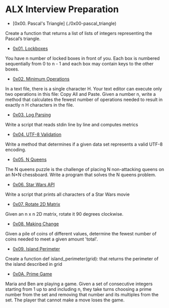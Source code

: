 # ALX Interview Preparation

- [0x00. Pascal's Triangle] (./0x00-pascal_triangle)

Create a function that returns a list of lists of integers representing the Pascal’s triangle.

- [0x01. Lockboxes](./0x01-lockboxes)

You have n number of locked boxes in front of you. Each box is numbered sequentially from 0 to n - 1 and each box may contain keys to the other boxes.

- [0x02. Minimum Operations](./0x02-minimum_operations)

In a text file, there is a single character H. Your text editor can execute only two operations in this file: Copy All and Paste. Given a number n, write a method that calculates the fewest number of operations needed to result in exactly n H characters in the file.

- [0x03. Log Parsing](./0x03-log_parsing)

Write a script that reads stdin line by line and computes metrics

- [0x04. UTF-8 Validation](./0x04-utf8_validation)

Write a method that determines if a given data set represents a valid UTF-8 encoding.

- [0x05. N Queens](./0x05-nqueens)

The N queens puzzle is the challenge of placing N non-attacking queens on an N×N chessboard. Write a program that solves the N queens problem.

- [0x06. Star Wars API](./0x06-starwars_api)

Write a script that prints all characters of a Star Wars movie

- [0x07. Rotate 2D Matrix](./0x07-rotate_2d_matrix)

Given an n x n 2D matrix, rotate it 90 degrees clockwise.

- [0x08. Making Change](./0x08-making_change)

Given a pile of coins of different values, determine the fewest number of coins needed to meet a given amount 'total'.

- [0x09. Island Perimeter](./0x09-island_perimeter)

Create a function def island_perimeter(grid): that returns the perimeter of the island described in grid

- [0x0A. Prime Game](./0x0A-primegame)

Maria and Ben are playing a game. Given a set of consecutive integers starting from 1 up to and including n, they take turns choosing a prime number from the set and removing that number and its multiples from the set. The player that cannot make a move loses the game.
